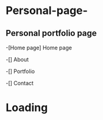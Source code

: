 # Personal-page-
## Personal portfolio page ##

-[Home page] Home page

-[] About

-[] Portfolio

-[] Contact 

# Loading #
